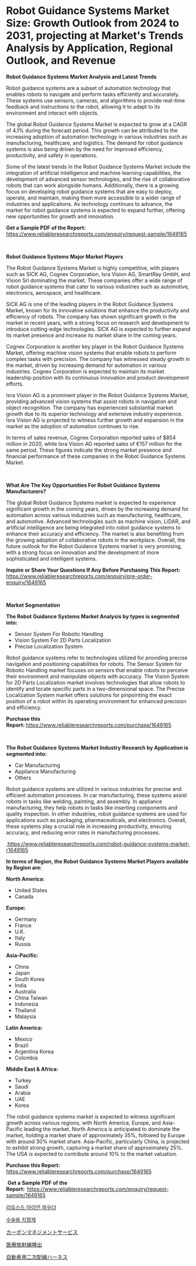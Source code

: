 <p><h1>Robot Guidance Systems Market Size: Growth Outlook from 2024 to 2031, projecting at Market's Trends Analysis by Application, Regional Outlook, and Revenue</h1></p><p><strong>Robot Guidance Systems Market Analysis and Latest Trends</strong></p>
<p><p>Robot guidance systems are a subset of automation technology that enables robots to navigate and perform tasks efficiently and accurately. These systems use sensors, cameras, and algorithms to provide real-time feedback and instructions to the robot, allowing it to adapt to its environment and interact with objects.</p><p>The global Robot Guidance Systems Market is expected to grow at a CAGR of 4.1% during the forecast period. This growth can be attributed to the increasing adoption of automation technology in various industries such as manufacturing, healthcare, and logistics. The demand for robot guidance systems is also being driven by the need for improved efficiency, productivity, and safety in operations.</p><p>Some of the latest trends in the Robot Guidance Systems Market include the integration of artificial intelligence and machine learning capabilities, the development of advanced sensor technologies, and the rise of collaborative robots that can work alongside humans. Additionally, there is a growing focus on developing robot guidance systems that are easy to deploy, operate, and maintain, making them more accessible to a wider range of industries and applications. As technology continues to advance, the market for robot guidance systems is expected to expand further, offering new opportunities for growth and innovation.</p></p>
<p><strong>Get a Sample PDF of the Report:&nbsp;</strong> <a href="https://www.reliableresearchreports.com/enquiry/request-sample/1649165">https://www.reliableresearchreports.com/enquiry/request-sample/1649165</a></p>
<p>&nbsp;</p>
<p><strong>Robot Guidance Systems Major Market Players</strong></p>
<p><p>The Robot Guidance Systems Market is highly competitive, with players such as SICK AG, Cognex Corporation, Isra Vision AG, SmartRay GmbH, and Vision Srl dominating the market. These companies offer a wide range of robot guidance systems that cater to various industries such as automotive, electronics, aerospace, and healthcare.</p><p>SICK AG is one of the leading players in the Robot Guidance Systems Market, known for its innovative solutions that enhance the productivity and efficiency of robots. The company has shown significant growth in the market in recent years, with a strong focus on research and development to introduce cutting-edge technologies. SICK AG is expected to further expand its market presence and increase its market share in the coming years.</p><p>Cognex Corporation is another key player in the Robot Guidance Systems Market, offering machine vision systems that enable robots to perform complex tasks with precision. The company has witnessed steady growth in the market, driven by increasing demand for automation in various industries. Cognex Corporation is expected to maintain its market leadership position with its continuous innovation and product development efforts.</p><p>Isra Vision AG is a prominent player in the Robot Guidance Systems Market, providing advanced vision systems that assist robots in navigation and object recognition. The company has experienced substantial market growth due to its superior technology and extensive industry experience. Isra Vision AG is projected to witness further growth and expansion in the market as the adoption of automation continues to rise.</p><p>In terms of sales revenue, Cognex Corporation reported sales of $854 million in 2020, while Isra Vision AG reported sales of €157 million for the same period. These figures indicate the strong market presence and financial performance of these companies in the Robot Guidance Systems Market.</p></p>
<p>&nbsp;</p>
<p><strong>What Are The Key Opportunities For Robot Guidance Systems Manufacturers?</strong></p>
<p><p>The global Robot Guidance Systems market is expected to experience significant growth in the coming years, driven by the increasing demand for automation across various industries such as manufacturing, healthcare, and automotive. Advanced technologies such as machine vision, LiDAR, and artificial intelligence are being integrated into robot guidance systems to enhance their accuracy and efficiency. The market is also benefiting from the growing adoption of collaborative robots in the workplace. Overall, the future outlook for the Robot Guidance Systems market is very promising, with a strong focus on innovation and the development of more sophisticated and intelligent systems.</p></p>
<p><strong>Inquire or Share Your Questions If Any Before Purchasing This Report:</strong> <a href="https://www.reliableresearchreports.com/enquiry/pre-order-enquiry/1649165">https://www.reliableresearchreports.com/enquiry/pre-order-enquiry/1649165</a></p>
<p>&nbsp;</p>
<p><strong>Market Segmentation</strong></p>
<p><strong>The Robot Guidance Systems Market Analysis by types is segmented into:</strong></p>
<p><ul><li>Sensor System For Robotic Handling</li><li>Vision System For 2D Parts Localization</li><li>Precise Localization System</li></ul></p>
<p><p>Robot guidance systems refer to technologies utilized for providing precise navigation and positioning capabilities for robots. The Sensor System for Robotic Handling market focuses on sensors that enable robots to perceive their environment and manipulate objects with accuracy. The Vision System for 2D Parts Localization market involves technologies that allow robots to identify and locate specific parts in a two-dimensional space. The Precise Localization System market offers solutions for pinpointing the exact position of a robot within its operating environment for enhanced precision and efficiency.</p></p>
<p><strong>Purchase this Report:&nbsp;</strong><a href="https://www.reliableresearchreports.com/purchase/1649165">https://www.reliableresearchreports.com/purchase/1649165</a></p>
<p>&nbsp;</p>
<p><strong>The Robot Guidance Systems Market Industry Research by Application is segmented into:</strong></p>
<p><ul><li>Car Manufacturing</li><li>Appliance Manufacturing</li><li>Others</li></ul></p>
<p><p>Robot guidance systems are utilized in various industries for precise and efficient automation processes. In car manufacturing, these systems assist robots in tasks like welding, painting, and assembly. In appliance manufacturing, they help robots in tasks like inserting components and quality inspection. In other industries, robot guidance systems are used for applications such as packaging, pharmaceuticals, and electronics. Overall, these systems play a crucial role in increasing productivity, ensuring accuracy, and reducing error rates in manufacturing processes.</p></p>
<p><a href="https://www.reliableresearchreports.com/robot-guidance-systems-market-r1649165">&nbsp;https://www.reliableresearchreports.com/robot-guidance-systems-market-r1649165</a></p>
<p><strong>In terms of Region, the Robot Guidance Systems Market Players available by Region are:</strong></p>
<p>
    <p> <strong> North America: </strong>
        <ul>
            <li>United States</li>
            <li>Canada</li>
        </ul>
        </p> 
    <p> <strong> Europe: </strong>
        <ul>
            <li>Germany</li>
            <li>France</li>
            <li>U.K.</li>
            <li>Italy</li>
            <li>Russia</li>
        </ul>
        </p> 
    <p> <strong> Asia-Pacific: </strong>
        <ul>
            <li>China</li>
            <li>Japan</li>
            <li>South Korea</li>
            <li>India</li>
            <li>Australia</li>
            <li>China Taiwan</li>
            <li>Indonesia</li>
            <li>Thailand</li>
            <li>Malaysia</li>
        </ul>
        </p> 
    <p> <strong> Latin America: </strong>
        <ul>
            <li>Mexico</li>
            <li>Brazil</li>
            <li>Argentina Korea</li>
            <li>Colombia</li>
        </ul>
        </p> 
    <p> <strong> Middle East & Africa: </strong>
        <ul>
            <li>Turkey</li>
            <li>Saudi</li>
            <li>Arabia</li>
            <li>UAE</li>
            <li>Korea</li>
        </ul>
    </p>
    </p>
<p><p>The robot guidance systems market is expected to witness significant growth across various regions, with North America, Europe, and Asia-Pacific leading the market. North America is anticipated to dominate the market, holding a market share of approximately 35%, followed by Europe with around 30% market share. Asia-Pacific, particularly China, is projected to exhibit strong growth, capturing a market share of approximately 25%. The USA is expected to contribute around 10% to the market valuation.</p></p>
<p><strong>Purchase this Report: </strong><a href="https://www.reliableresearchreports.com/purchase/1649165">https://www.reliableresearchreports.com/purchase/1649165</a></p>
<p>&nbsp;<strong>Get a Sample PDF of the Report:&nbsp;&nbsp;</strong><a href="https://www.reliableresearchreports.com/enquiry/request-sample/1649165">https://www.reliableresearchreports.com/enquiry/request-sample/1649165</a></p>
<p><strong></strong></p>
<p><p><a href="https://medium.com/@lilmama456456/%ED%99%98%EC%9B%90-%EC%B2%A0-%EB%B6%84%EB%A7%90-%EC%8B%9C%EC%9E%A5-%EC%8B%9C%EC%9E%A5-%EC%A0%90%EC%9C%A0%EC%9C%A8-%EC%8B%9C%EC%9E%A5-%ED%8A%B8%EB%A0%8C%EB%93%9C-%EB%B0%8F-%EB%AF%B8%EB%9E%98-%EC%84%B1%EC%9E%A5-%ED%83%90%EC%83%89-3fbbce1d6667">리듀스드 아이언 파우더</a></p><p><a href="https://medium.com/@minimini78678/%EC%88%98%EC%88%A0%EC%9A%A9-%ED%98%88%EB%8B%B4-%EC%8B%9C%EC%9E%A5-%EB%8F%99%ED%96%A5-%EC%84%B1%EC%9E%A5-2024%EB%85%84%EB%B6%80%ED%84%B0-2031%EB%85%84%EA%B9%8C%EC%A7%80-%EC%98%88%EC%B8%A1%EB%90%9C-%EC%8B%9C%EC%9E%A5-%EB%8F%99%ED%96%A5-7277e722f63d">수술용 지혈제</a></p><p><a href="https://github.com/sghwr779811674/Market-Research-Report-List-1/blob/main/191272730144.md">カーボンマネジメントサービス</a></p><p><a href="https://medium.com/@eugenethompson65/%E5%8C%BB%E7%99%82%E6%94%BE%E5%B0%84%E7%B7%9A%E6%A4%9C%E5%87%BA%E5%B8%82%E5%A0%B4%E3%83%A1%E3%83%88%E3%83%AA%E3%82%AF%E3%82%B9%E3%81%AE%E3%83%87%E3%82%B3%E3%83%BC%E3%83%89-%E5%B8%82%E5%A0%B4%E3%82%B7%E3%82%A7%E3%82%A2-%E3%83%88%E3%83%AC%E3%83%B3%E3%83%89-%E6%88%90%E9%95%B7%E3%83%91%E3%82%BF%E3%83%BC%E3%83%B3-a8cbd2926271">医療放射線検出</a></p><p><a href="https://medium.com/@alexandramiranda455/%E8%87%AA%E5%8B%95%E8%BB%8A%E7%94%A8%E3%82%BB%E3%82%AB%E3%83%B3%E3%83%80%E3%83%AA%E9%85%8D%E7%B7%9A%E3%83%8F%E3%83%BC%E3%83%8D%E3%82%B9%E5%B8%82%E5%A0%B4%E3%81%AE%E8%AA%BF%E6%9F%BB%E3%83%AC%E3%83%9D%E3%83%BC%E3%83%88-%E3%81%9D%E3%81%AE%E6%AD%B4%E5%8F%B2%E3%81%8A%E3%82%88%E3%81%B32031%E5%B9%B4%E3%81%BE%E3%81%A7%E3%81%AE%E4%BA%88%E6%B8%AC-6e8fe62890e9">自動車用二次配線ハーネス</a></p></p>